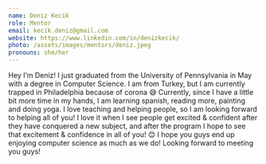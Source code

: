 ```yaml
---
name: Deniz Kecik
role: Mentor
email: kecik.deniz@gmail.com
website: https://www.linkedin.com/in/denizkecik/
photo: /assets/images/mentors/deniz.jpeg
pronouns: she/her
---
```



Hey I’m Deniz! I just graduated from the University of Pennsylvania in May with a  degree in Computer Science. I am from Turkey, but I am currently trapped in Philadelphia because of corona 😅 Currently, since I have a little bit more time in my hands, I am learning spanish, reading more, painting and doing yoga. I love teaching and helping people, so I am looking forward to helping all of you! I love it when I see people get excited & confident after they have conquered a new subject, and after the program I hope to see that excitement & confidence in all of you! 😊 I hope you guys end up enjoying computer science as much as we do! Looking forward to meeting you guys! 



